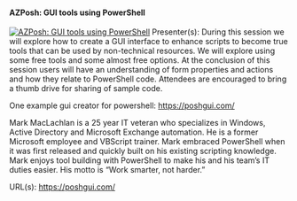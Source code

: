 ﻿#### AZPosh: GUI tools using PowerShell

[![AZPosh: GUI tools using PowerShell](https://i2.ytimg.com/vi/ervW7mGQgBY/hqdefault.jpg "AZPosh: GUI tools using PowerShell")](https://www.youtube.com/watch?v=ervW7mGQgBY)
Presenter(s): During this session we will explore how to create a GUI interface to enhance scripts to become true tools that can be used by non-technical resources.
We will explore using some free tools and some almost free options.
At the conclusion of this session users will have an understanding of form properties and actions and how they relate to PowerShell code.
Attendees are encouraged to bring a thumb drive for sharing of sample code.

One example gui creator for powershell: https://poshgui.com/

Mark MacLachlan is a 25 year IT veteran who specializes in Windows, Active Directory and Microsoft Exchange automation.  He is a former Microsoft employee and VBScript trainer.  Mark embraced PowerShell when it was first released and quickly built on his existing scripting knowledge.  Mark enjoys tool building with PowerShell to make his and his team’s IT duties easier.  His motto is “Work smarter, not harder.”

URL(s): https://poshgui.com/


